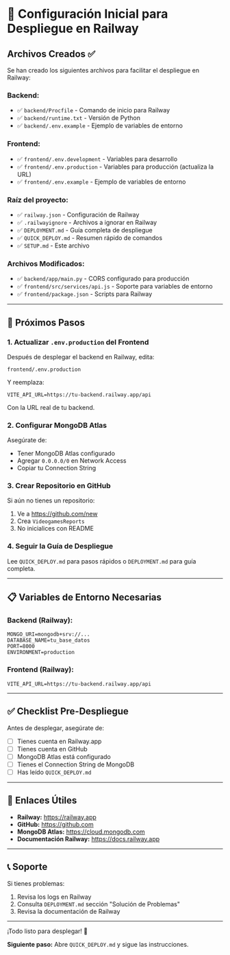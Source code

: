 # 🚀 Configuración Inicial para Despliegue en Railway

## Archivos Creados ✅

Se han creado los siguientes archivos para facilitar el despliegue en Railway:

### Backend:
- ✅ `backend/Procfile` - Comando de inicio para Railway
- ✅ `backend/runtime.txt` - Versión de Python
- ✅ `backend/.env.example` - Ejemplo de variables de entorno

### Frontend:
- ✅ `frontend/.env.development` - Variables para desarrollo
- ✅ `frontend/.env.production` - Variables para producción (actualiza la URL)
- ✅ `frontend/.env.example` - Ejemplo de variables de entorno

### Raíz del proyecto:
- ✅ `railway.json` - Configuración de Railway
- ✅ `.railwayignore` - Archivos a ignorar en Railway
- ✅ `DEPLOYMENT.md` - Guía completa de despliegue
- ✅ `QUICK_DEPLOY.md` - Resumen rápido de comandos
- ✅ `SETUP.md` - Este archivo

### Archivos Modificados:
- ✅ `backend/app/main.py` - CORS configurado para producción
- ✅ `frontend/src/services/api.js` - Soporte para variables de entorno
- ✅ `frontend/package.json` - Scripts para Railway

---

## 🎯 Próximos Pasos

### 1. Actualizar `.env.production` del Frontend

Después de desplegar el backend en Railway, edita:
```
frontend/.env.production
```

Y reemplaza:
```
VITE_API_URL=https://tu-backend.railway.app/api
```

Con la URL real de tu backend.

### 2. Configurar MongoDB Atlas

Asegúrate de:
- Tener MongoDB Atlas configurado
- Agregar `0.0.0.0/0` en Network Access
- Copiar tu Connection String

### 3. Crear Repositorio en GitHub

Si aún no tienes un repositorio:
1. Ve a https://github.com/new
2. Crea `VideogamesReports`
3. No inicialices con README

### 4. Seguir la Guía de Despliegue

Lee `QUICK_DEPLOY.md` para pasos rápidos o `DEPLOYMENT.md` para guía completa.

---

## 📋 Variables de Entorno Necesarias

### Backend (Railway):
```
MONGO_URI=mongodb+srv://...
DATABASE_NAME=tu_base_datos
PORT=8000
ENVIRONMENT=production
```

### Frontend (Railway):
```
VITE_API_URL=https://tu-backend.railway.app/api
```

---

## ✅ Checklist Pre-Despliegue

Antes de desplegar, asegúrate de:

- [ ] Tienes cuenta en Railway.app
- [ ] Tienes cuenta en GitHub
- [ ] MongoDB Atlas está configurado
- [ ] Tienes el Connection String de MongoDB
- [ ] Has leído `QUICK_DEPLOY.md`

---

## 🔗 Enlaces Útiles

- **Railway:** https://railway.app
- **GitHub:** https://github.com
- **MongoDB Atlas:** https://cloud.mongodb.com
- **Documentación Railway:** https://docs.railway.app

---

## 📞 Soporte

Si tienes problemas:
1. Revisa los logs en Railway
2. Consulta `DEPLOYMENT.md` sección "Solución de Problemas"
3. Revisa la documentación de Railway

---

¡Todo listo para desplegar! 🎉

**Siguiente paso:** Abre `QUICK_DEPLOY.md` y sigue las instrucciones.

